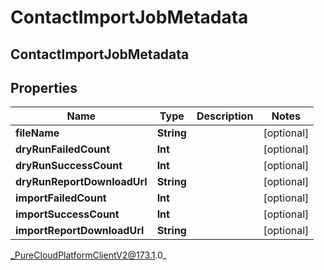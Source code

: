 # ContactImportJobMetadata

## ContactImportJobMetadata

## Properties

|Name | Type | Description | Notes|
|------------ | ------------- | ------------- | -------------|
| **fileName** | **String** |  | [optional] |
| **dryRunFailedCount** | **Int** |  | [optional] |
| **dryRunSuccessCount** | **Int** |  | [optional] |
| **dryRunReportDownloadUrl** | **String** |  | [optional] |
| **importFailedCount** | **Int** |  | [optional] |
| **importSuccessCount** | **Int** |  | [optional] |
| **importReportDownloadUrl** | **String** |  | [optional] |



_PureCloudPlatformClientV2@173.1.0_
